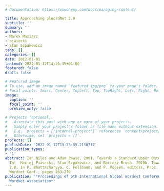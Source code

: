 ```yaml
---
# Documentation: https://wowchemy.com/docs/managing-content/

title: Approaching plWordNet 2.0
subtitle: ''
summary: ''
authors:
- Marek Maziarz
- piasecki
- Stan Szpakowicz
tags: []
categories: []
date: 2012-01-01
lastmod: 2022-01-12T14:26:35+01:00
featured: false
draft: false

# Featured image
# To use, add an image named `featured.jpg/png` to your page's folder.
# Focal points: Smart, Center, TopLeft, Top, TopRight, Left, Right, BottomLeft, Bottom, BottomRight.
image:
  caption: ''
  focal_point: ''
  preview_only: false

# Projects (optional).
#   Associate this post with one or more of your projects.
#   Simply enter your project's folder or file name without extension.
#   E.g. `projects = ["internal-project"]` references `content/project/deep-learning/index.md`.
#   Otherwise, set `projects = []`.
projects: []
publishDate: '2022-01-12T13:26:35.213671Z'
publication_types:
- '1'
abstract: Ian Niles and Adam Pease. 2001. Towards a Standard Upper Ontology. In Proc.
  Int  Maciej Piasecki, Stan Szpakowicz, and Bartosz Broda. 2010b. Toward plWordNet
  2.0. In P. Bhattacharyya, C. Fellbaum, and P. Vossen, editors, Proc. 5th Global
  Wordnet Conf., pages 263–270
publication: '*Proceedings of 6th International Global Wordnet Conference, The Global
  WordNet Association*'
---
```

